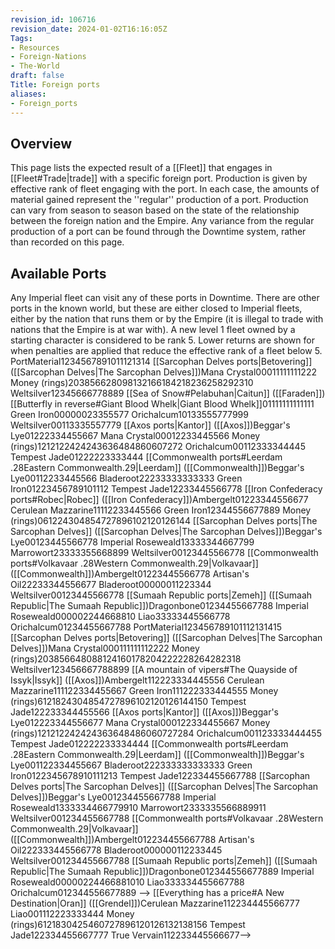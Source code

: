 ```yaml
---
revision_id: 106716
revision_date: 2024-01-02T16:16:05Z
Tags:
- Resources
- Foreign-Nations
- The-World
draft: false
Title: Foreign ports
aliases:
- Foreign_ports
---
```

## Overview
This page lists the expected result of a [[Fleet]] that engages in [[Fleet#Trade|trade]] with a specific foreign port. Production is given by effective rank of fleet engaging with the port. In each case, the amounts of material gained represent the ''regular'' production of a port. Production can vary from season to season based on the state of the relationship between the foreign nation and the Empire. Any variance from the regular production of a port can be found through the Downtime system, rather than recorded on this page. 
## Available Ports
Any Imperial fleet can visit any of these ports in Downtime. There are other ports in the known world, but these are either closed to Imperial fleets, either by the nation that runs them or by the Empire (it is illegal to trade with nations that the Empire is at war with).
A new level 1 fleet owned by a starting character is considered to be rank 5. Lower returns are shown for when penalties are applied that reduce the effective rank of a fleet below 5.
PortMaterial1234567891011121314
[[Sarcophan Delves ports|Betovering]] ([[Sarcophan Delves|The Sarcophan Delves]])Mana Crystal00011111111222
Money (rings)203856628098132166184218236258292310
Weltsilver12345666778889
[[Sea of Snow#Pelabuhan|Caitun]] ([[Faraden]])[[Butterfly in reverse#Giant Blood Whelk|Giant Blood Whelk]]01111111111111
Green Iron00000023355577
Orichalcum10133555777999
Weltsilver00113335557779
[[Axos ports|Kantor]] ([[Axos]])Beggar's Lye01222334455667
Mana Crystal00012233445566
Money (rings)1212122424243636484860607272
Orichalcum00112333344445
Tempest Jade01222223333444
[[Commonwealth ports#Leerdam .28Eastern Commonwealth.29|Leerdam]] ([[Commonwealth]])Beggar's Lye00112233445566
Bladeroot22233333333333
Green Iron01223456789101112
Tempest Jade12233445566778
[[Iron Confederacy ports#Robec|Robec]] ([[Iron Confederacy]])Ambergelt01223344556677
Cerulean Mazzarine11112233445566
Green Iron12344556677889
Money (rings)061224304854727896102120126144
[[Sarcophan Delves ports|The Sarcophan Delves]] ([[Sarcophan Delves|The Sarcophan Delves]])Beggar's Lye00123445566778
Imperial Roseweald13333344667799
Marrowort23333355668899
Weltsilver00123445566778
[[Commonwealth ports#Volkavaar .28Western Commonwealth.29|Volkavaar]] ([[Commonwealth]])Ambergelt01223445566778
Artisan's Oil22233344556677
Bladeroot00000011223344
Weltsilver00123445566778
[[Sumaah Republic ports|Zemeh]] ([[Sumaah Republic|The Sumaah Republic]])Dragonbone01234455667788
Imperial Roseweald000002244668810
Liao33333445566778
Orichalcum01234455667788
PortMaterial123456789101112131415
[[Sarcophan Delves ports|Betovering]] ([[Sarcophan Delves|The Sarcophan Delves]])Mana Crystal000111111112222
Money (rings)203856648088124160178204222228264282318
Weltsilver123456667788899
[[A mountain of vipers#The Quayside of Issyk|Issyk]] ([[Axos]])Ambergelt112223334445556
Cerulean Mazzarine111122334455667
Green Iron111222333444555
Money (rings)6121824304854727896102120126144150
Tempest Jade122233344455566
[[Axos ports|Kantor]] ([[Axos]])Beggar's Lye012223344556677
Mana Crystal000122334455667
Money (rings)121212242424363648486060727284
Orichalcum001123333444455
Tempest Jade012222233334444
[[Commonwealth ports#Leerdam .28Eastern Commonwealth.29|Leerdam]] ([[Commonwealth]])Beggar's Lye001122334455667
Bladeroot222333333333333
Green Iron0122345678910111213
Tempest Jade122334455667788
[[Sarcophan Delves ports|The Sarcophan Delves]] ([[Sarcophan Delves|The Sarcophan Delves]])Beggar's Lye001234455667788
Imperial Roseweald1333334466779910
Marrowort2333335566889911
Weltsilver001234455667788
[[Commonwealth ports#Volkavaar .28Western Commonwealth.29|Volkavaar]] ([[Commonwealth]])Ambergelt012234455667788
Artisan's Oil222333445566778
Bladeroot000000112233445
Weltsilver001234455667788
[[Sumaah Republic ports|Zemeh]] ([[Sumaah Republic|The Sumaah Republic]])Dragonbone012344556677889
Imperial Roseweald00000224466881010
Liao333334455667788
Orichalcum012344556677889
-->
[[Everything has a price#A New Destination|Oran]] ([[Grendel]])Cerulean Mazzarine112234445566777
Liao001112223333444
Money (rings)6121830425460727896120126132138156
Tempest Jade122334455667777
True Vervain112233445566677-->